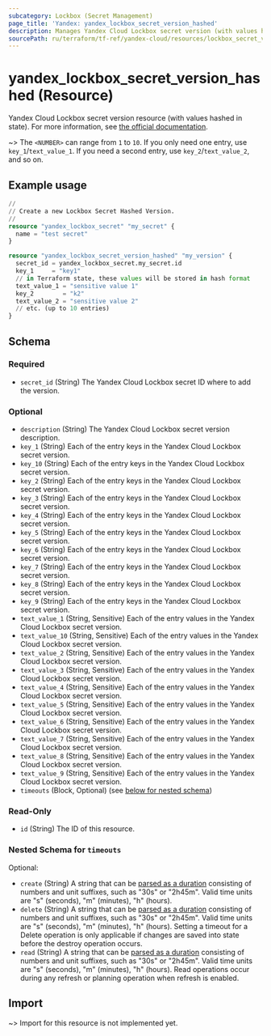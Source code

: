 ```yaml
---
subcategory: Lockbox (Secret Management)
page_title: 'Yandex: yandex_lockbox_secret_version_hashed'
description: Manages Yandex Cloud Lockbox secret version (with values hashed in state).
sourcePath: ru/terraform/tf-ref/yandex-cloud/resources/lockbox_secret_version_hashed.md
---
```


# yandex_lockbox_secret_version_hashed (Resource)

Yandex Cloud Lockbox secret version resource (with values hashed in state). For more information, see [the official documentation](https://yandex.cloud/docs/lockbox/).

 ~> The `<NUMBER>` can range from `1` to `10`. If you only need one entry, use `key_1`/`text_value_1`. If you need a second entry, use `key_2`/`text_value_2`, and so on.

## Example usage

```terraform
//
// Create a new Lockbox Secret Hashed Version.
//
resource "yandex_lockbox_secret" "my_secret" {
  name = "test secret"
}

resource "yandex_lockbox_secret_version_hashed" "my_version" {
  secret_id = yandex_lockbox_secret.my_secret.id
  key_1     = "key1"
  // in Terraform state, these values will be stored in hash format
  text_value_1 = "sensitive value 1"
  key_2        = "k2"
  text_value_2 = "sensitive value 2"
  // etc. (up to 10 entries)
}
```

<!-- schema generated by tfplugindocs -->
## Schema

### Required

- `secret_id` (String) The Yandex Cloud Lockbox secret ID where to add the version.

### Optional

- `description` (String) The Yandex Cloud Lockbox secret version description.
- `key_1` (String) Each of the entry keys in the Yandex Cloud Lockbox secret version.
- `key_10` (String) Each of the entry keys in the Yandex Cloud Lockbox secret version.
- `key_2` (String) Each of the entry keys in the Yandex Cloud Lockbox secret version.
- `key_3` (String) Each of the entry keys in the Yandex Cloud Lockbox secret version.
- `key_4` (String) Each of the entry keys in the Yandex Cloud Lockbox secret version.
- `key_5` (String) Each of the entry keys in the Yandex Cloud Lockbox secret version.
- `key_6` (String) Each of the entry keys in the Yandex Cloud Lockbox secret version.
- `key_7` (String) Each of the entry keys in the Yandex Cloud Lockbox secret version.
- `key_8` (String) Each of the entry keys in the Yandex Cloud Lockbox secret version.
- `key_9` (String) Each of the entry keys in the Yandex Cloud Lockbox secret version.
- `text_value_1` (String, Sensitive) Each of the entry values in the Yandex Cloud Lockbox secret version.
- `text_value_10` (String, Sensitive) Each of the entry values in the Yandex Cloud Lockbox secret version.
- `text_value_2` (String, Sensitive) Each of the entry values in the Yandex Cloud Lockbox secret version.
- `text_value_3` (String, Sensitive) Each of the entry values in the Yandex Cloud Lockbox secret version.
- `text_value_4` (String, Sensitive) Each of the entry values in the Yandex Cloud Lockbox secret version.
- `text_value_5` (String, Sensitive) Each of the entry values in the Yandex Cloud Lockbox secret version.
- `text_value_6` (String, Sensitive) Each of the entry values in the Yandex Cloud Lockbox secret version.
- `text_value_7` (String, Sensitive) Each of the entry values in the Yandex Cloud Lockbox secret version.
- `text_value_8` (String, Sensitive) Each of the entry values in the Yandex Cloud Lockbox secret version.
- `text_value_9` (String, Sensitive) Each of the entry values in the Yandex Cloud Lockbox secret version.
- `timeouts` (Block, Optional) (see [below for nested schema](#nestedblock--timeouts))

### Read-Only

- `id` (String) The ID of this resource.

<a id="nestedblock--timeouts"></a>
### Nested Schema for `timeouts`

Optional:

- `create` (String) A string that can be [parsed as a duration](https://pkg.go.dev/time#ParseDuration) consisting of numbers and unit suffixes, such as "30s" or "2h45m". Valid time units are "s" (seconds), "m" (minutes), "h" (hours).
- `delete` (String) A string that can be [parsed as a duration](https://pkg.go.dev/time#ParseDuration) consisting of numbers and unit suffixes, such as "30s" or "2h45m". Valid time units are "s" (seconds), "m" (minutes), "h" (hours). Setting a timeout for a Delete operation is only applicable if changes are saved into state before the destroy operation occurs.
- `read` (String) A string that can be [parsed as a duration](https://pkg.go.dev/time#ParseDuration) consisting of numbers and unit suffixes, such as "30s" or "2h45m". Valid time units are "s" (seconds), "m" (minutes), "h" (hours). Read operations occur during any refresh or planning operation when refresh is enabled.

## Import

~> Import for this resource is not implemented yet.